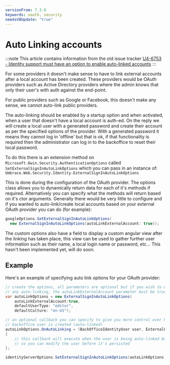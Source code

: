 ```yaml
---
versionFrom: 7.3.0
keywords: oauth, security
needsV8Update: "true"
---
```


# Auto Linking accounts

:::note
This article contains information from the old issue tracker [U4-6753 - Identity support must have an option to enable auto-linked accounts](https://issues.umbraco.org/issue/U4-6753)
:::

For some providers it doesn't make sense to have to link external accounts after a local account has been created. These providers would be OAuth providers such as Active Directory providers where the admin knows that only their user's with auth against the end-point.

For public providers such as Google or Facebook, this doesn't make any sense, we cannot auto-link public providers.

The auto-linking should be enabled by a startup option and when activated, when a user that doesn't have a local account is auth-ed. On the reply we will create a local user with a generated password and create their account as per the specified options of the provider. With a generated password it means they cannot log in 'offline' but that is ok, if that functionality is required then the administrator can log in to the backoffice to reset their local password.

To do this there is an extension method on `Microsoft.Owin.Security.AuthenticationOptions` called `SetExternalSignInAutoLinkOptions` which you can pass in an instance of: `Umbraco.Web.Security.Identity.ExternalSignInAutoLinkOptions`

This is done during the configuration of the OAuth provider. The options class allows you to dynamically return data for each of it's methods if required. Alternatively you can specify what the methods will return based on it's ctor arguments. Generally there would be very little to configure and if you wanted to auto-link/create local accounts based on your external OAuth provider you can do (for example):

```C#
googleOptions.SetExternalSignInAutoLinkOptions(
  new ExternalSignInAutoLinkOptions(autoLinkExternalAccount: true));
```

The custom options also have a field to display a custom angular view after the linking has taken place, this view can be used to gather further user information such as their name, a local login name or password, etc... This hasn't been implemented yet, will do soon.

## Example

Here's an example of specifying auto link options for your OAuth provider:

```C#
// create the options, all parameters are optional but if you wish to enable
// any auto-linking, the autoLinkExternalAccount parameter must be true
var autoLinkOptions = new ExternalSignInAutoLinkOptions(
    autoLinkExternalAccount:true,
    defaultUserType: "editor",
    defaultCulture: "en-US");

// an optional callback you can specify to give you more control over how the
// backoffice user is created (auto-linked)
autoLinkOptions.OnAutoLinking = (BackOfficeIdentityUser user, ExternalLoginInfo info) =>
{
    // this callback will execute when the user is being auto-linked but before it is created
    // so you can modify the user before it's persisted
};

identityServerOptions.SetExternalSignInAutoLinkOptions(autoLinkOptions);
```
